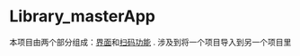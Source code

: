 # Library_masterApp
本项目由两个部分组成：[界面](https://github.com/YangDanXia/Library_masterApp/tree/master/app)和[扫码功能](https://github.com/YangDanXia/Library_masterApp/tree/master/libs/BarCode)     .
涉及到将一个项目导入到另一个项目里
